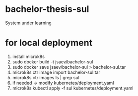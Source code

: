 # bachelor-thesis-sul
System under learning

# for local deployment
1. install microk8s
2. sudo docker build -t jsaev/bachelor-sul
3. sudo docker save jsaev/bachelor-sul > bachelor-sul.tar
4. microk8s ctr image import bachelor-sul.tar
5. microk8s ctr images ls | grep sul
6. if needed -> modify kubernetes/deployment.yaml
7. microk8s kubectl apply -f sul kubernetes/deployment.yaml
